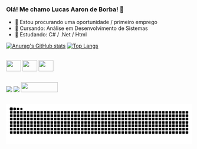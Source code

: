 ### Olá! Me chamo Lucas Aaron de Borba! 👋

- 🔭 Estou procurando uma oportunidade / primeiro emprego
- 📜 Cursando: Análise em Desenvolvimento de Sistemas
- 🌱 Estudando: C# / .Net / Html

[![Anurag's GitHub stats](https://github-readme-stats.vercel.app/api?username=laborba&show_icons=true&theme=transparent)](https://github.com/anuraghazra/github-readme-stats)
[![Top Langs](https://github-readme-stats.vercel.app/api/top-langs/?username=laborba&theme=transparent)](https://github.com/anuraghazra/github-readme-stats)

<div style="display: inline_block"><br>
  <img align="center" height="30" width="40" src="https://cdn.jsdelivr.net/gh/devicons/devicon@latest/icons/csharp/csharp-original.svg">
  <img align="center" height="30" width="40" src="https://cdn.jsdelivr.net/gh/devicons/devicon@latest/icons/dotnetcore/dotnetcore-original.svg">
  <img align="center" height="30" width="40" src="https://cdn.jsdelivr.net/gh/devicons/devicon@latest/icons/html5/html5-original.svg">
</div>

##

<div> 
  <a href="https://www.linkedin.com/in/lucas-aaron-de-borba/" target="_blank"><img src="https://img.shields.io/badge/-LinkedIn-%230077B5?style=for-the-badge&logo=linkedin&logoColor=white" target="_blank"></a>   
  <a href = "mailto:lucasadeborba@gmail.com"><img src="https://img.shields.io/badge/-Gmail-%23333?style=for-the-badge&logo=gmail&logoColor=white" target="_blank"></a>
  <a href = "https://cursos.alura.com.br/user/laborba" target="_blank"><img align="up" height="27" width="100" src="https://cdn.discordapp.com/attachments/690726472780087408/1233097068718063656/alura.png?ex=662bdaa3&is=662a8923&hm=0f387158d921d8d29a9a0cfed7459c0ed30f9eb49747155248a72a19068724ea&"></a>  
</div>
 


##

<picture>
  <source media="(prefers-color-scheme: dark)" srcset="https://raw.githubusercontent.com/laborba/laborba/output/github-contribution-grid-snake-dark.svg">
  <img alt="github contribution grid snake animation" src="https://raw.githubusercontent.com/laborba/laborba/output/github-contribution-grid-snake.svg">
</picture>
